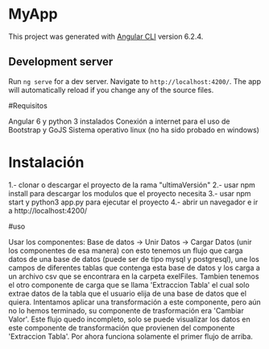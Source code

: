 # MyApp

This project was generated with [Angular CLI](https://github.com/angular/angular-cli) version 6.2.4.

## Development server

Run `ng serve` for a dev server. Navigate to `http://localhost:4200/`. The app will automatically reload if you change any of the source files.

#Requisitos

Angular 6 y python 3 instalados
Conexión a internet para el uso de Bootstrap y GoJS
Sistema operativo linux (no ha sido probado en windows)

# Instalación 

1.- clonar o descargar el proyecto de la rama "ultimaVersión"
2.- usar npm install para descargar los modulos que el proyecto necesita
3.- usar npm start y python3 app.py para ejecutar el proyecto
4.- abrir un navegador e ir a http://localhost:4200/ 

#uso

Usar los componentes: 
Base de datos -> Unir Datos -> Cargar Datos (unir los componentes de esa manera)
con esto tenemos un flujo que carga datos de una base de datos (puede ser de tipo mysql y postgresql), une los campos de diferentes tablas que contenga esta base de datos y los carga a un archivo csv que se encontrara en la carpeta exelFiles.
Tambien tenemos el otro componente de carga que se llama 'Extraccion Tabla' el cual solo extrae datos de la tabla que el usuario elija de una base de datos que el quiera. Intentamos aplicar una transformación a este componente, pero aún no lo hemos terminado, su componente de trasformación era 'Cambiar Valor'. Este flujo quedo incompleto, solo se puede visualizar los datos en este componente de transformación que provienen del componente 'Extraccion Tabla'. Por ahora funciona solamente el primer flujo de arriba. 


